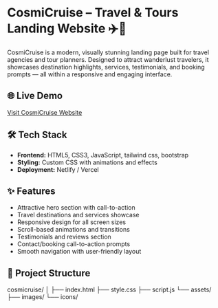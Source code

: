 # CosmiCruise – Travel & Tours Landing Website ✈️🌌

CosmiCruise is a modern, visually stunning landing page built for travel agencies and tour planners. Designed to attract wanderlust travelers, it showcases destination highlights, services, testimonials, and booking prompts — all within a responsive and engaging interface.

## 🌐 Live Demo
[Visit CosmiCruise Website](https://royz-travels.netlify.app)

## 🛠️ Tech Stack

- **Frontend:** HTML5, CSS3, JavaScript, tailwind css, bootstrap
- **Styling:** Custom CSS with animations and effects
- **Deployment:** Netlify / Vercel

## ✨ Features

- Attractive hero section with call-to-action
- Travel destinations and services showcase
- Responsive design for all screen sizes
- Scroll-based animations and transitions
- Testimonials and reviews section
- Contact/booking call-to-action prompts
- Smooth navigation with user-friendly layout

## 📁 Project Structure

cosmicruise/
│
├── index.html
├── style.css
├── script.js
└── assets/
├── images/
└── icons/
